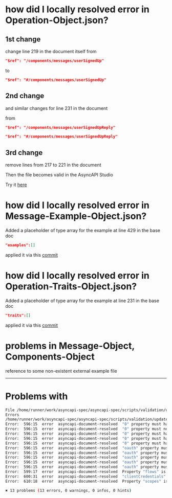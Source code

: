 # how did I locally resolved error in Operation-Object.json?

## 1st change
change line 219 in the document itself from 

```json
"$ref": "/components/messages/userSignedUp"
```

to 
```json
"$ref": "#/components/messages/userSignedUp"
```

## 2nd change
and similar changes for line 231 in the document

from 


```json
"$ref": "/components/messages/userSignedUpReply"
```

```json
"$ref": "#/components/messages/userSignedUpReply"
```


## 3rd change

remove lines from 217 to 221 in the document

Then the file becomes valid in the AsyncAPI Studio

Try it [here](https://tinyurl.com/operation-object)

# how did I locally resolved error in Message-Example-Object.json?

Added a placeholder of type array for the example at line 429 in the base doc

```json 
"examples":[]
```
applied it via this [commit](https://github.com/asyncapi/spec/pull/1059/commits/6f18cbc36767bbce74220947b9cd9fc570c21b62)

# how did I locally resolved error in Operation-Traits-Object.json?

Added a placeholder of type array for the example at line 231 in the base doc

```json 
"traits":[]
```
applied it via this [commit](https://github.com/asyncapi/spec/pull/1059/commits/6f18cbc36767bbce74220947b9cd9fc570c21b62)

# problems in Message-Object, Components-Object

reference to some non-existent external example file

---

# Problems with 


```bash
File /home/runner/work/asyncapi-spec/asyncapi-spec/scripts/validation/updated-docs/Security-Scheme-OAuth-Flow-Object.json and/or referenced documents have governance issues.
Errors 
/home/runner/work/asyncapi-spec/asyncapi-spec/scripts/validation/updated-docs/Security-Scheme-OAuth-Flow-Object.json
Error:  596:15  error  asyncapi-document-resolved  "0" property must have required property "in"                    components.securitySchemes.oauth
Error:  596:15  error  asyncapi-document-resolved  "0" property must not be valid                                   components.securitySchemes.oauth
Error:  596:15  error  asyncapi-document-resolved  "0" property must have required property "scheme"                components.securitySchemes.oauth
Error:  596:15  error  asyncapi-document-resolved  "0" property must have required property "name"                  components.securitySchemes.oauth
Error:  596:15  error  asyncapi-document-resolved  "0" property must have required property "openIdConnectUrl"      components.securitySchemes.oauth
Error:  596:15  error  asyncapi-document-resolved  "oauth" property must have required property "in"                components.securitySchemes.oauth
Error:  596:15  error  asyncapi-document-resolved  "oauth" property must not be valid                               components.securitySchemes.oauth
Error:  596:15  error  asyncapi-document-resolved  "oauth" property must have required property "scheme"            components.securitySchemes.oauth
Error:  596:15  error  asyncapi-document-resolved  "oauth" property must have required property "name"              components.securitySchemes.oauth
Error:  596:15  error  asyncapi-document-resolved  "oauth" property must have required property "openIdConnectUrl"  components.securitySchemes.oauth
Error:  599:17  error  asyncapi-document-resolved  Property "flows" is not expected to be here                      components.securitySchemes.oauth.flows
Error:  600:31  error  asyncapi-document-resolved  "clientCredentials" property must not be valid                   components.securitySchemes.oauth.flows.clientCredentials
Error:  610:18  error  asyncapi-document-resolved  Property "scopes" is not expected to be here                     components.securitySchemes.oauth.scopes

✖ 13 problems (13 errors, 0 warnings, 0 infos, 0 hints)
```